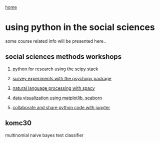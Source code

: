 [home](https://nils-holmberg.github.io/)

# using python in the social sciences

some course related info will be presented here..

## social sciences methods workshops

1. [python for research using the scipy stack](web/210927/)

2. [survey experiments with the psychopy package](web/210928/)

3. [natural language processing with spacy](web/210929/)

4. [data visualization using matplotlib, seaborn](web/210930/)

5. [collaborate and share python code with jupyter](web/211001/)

## komc30

multinomial naive bayes text classifier

